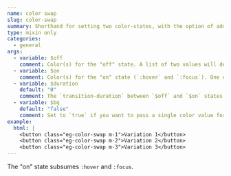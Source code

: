 ```yaml
---
name: color swap
slug: color-swap
summary: Shorthand for setting two color-states, with the option of adding a transition.
type: mixin only
categories:
  - general
args:
  - variable: $off
    comment: Color(s) for the "off" state. A list of two values will designate `color` and `background-color`. One value alone will be interpreted as `color` &mdash; unless the `$bg` argument, below, is set to `true`, in which case it will be `background-color`.
  - variable: $on
    comment: Color(s) for the "on" state (`:hover` and `:focus`). One or two values, interpreted the same as `$off`, above.
  - variable: $duration
    default: "0"
    comment: The `transition-duration` between `$off` and `$on` states.
  - variable: $bg
    default: "false"
    comment: Set to `true` if you want to pass a single color value for the `$off` and `$on` arguments and you want that value interpreted as `background-color`. (By default, a single value will be intepreted as `color`.)
example:
  html: |
    <button class="eg-color-swap m-1">Variation 1</button>
    <button class="eg-color-swap m-2">Variation 2</button>
    <button class="eg-color-swap m-3">Variation 3</button>
---
```


The "on" state subsumes `:hover` and `:focus`.